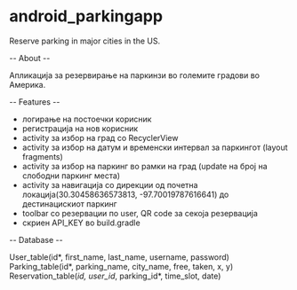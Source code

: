 # android_parkingapp
Reserve parking in major cities in the US.

-- About -- 

Апликација за резервирање на паркинзи во големите градови во Америка. 

-- Features -- 

 - логирање на постоечки корисник
 - регистрација на нов корисник 
 - activity за избор на град со RecyclerView
 - activity за избор на датум и временски интервал за паркингот (layout fragments)
 - activity за избор на паркинг во рамки на град (update на број на слободни паркинг места)
 - activity за навигација со дирекции од почетна локација(30.30458636573813, -97.70019787616641) до дестинацискиот паркинг
 - toolbar со резервации по user, QR code за секоја резервација
 - скриен API_KEY во build.gradle
 
 -- Database -- 
 
 User_table(id*, first_name, last_name, username, password)
 Parking_table(id*, parking_name, city_name, free, taken, x, y)
 Reservation_table(*id, user_id*, parking_id*, time_slot, date)
